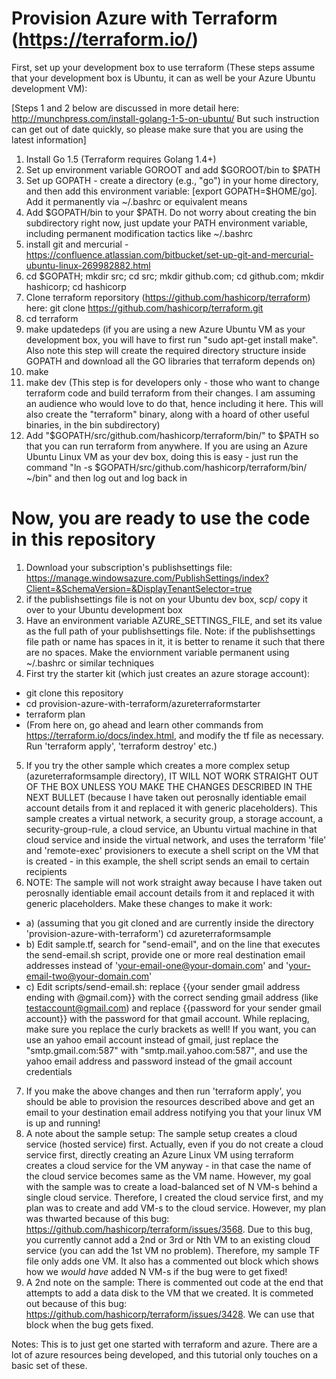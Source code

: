 
Provision Azure with Terraform (https://terraform.io/)
=======================================================

First, set up your development box to use terraform (These steps assume that your development box is Ubuntu, it can as well be your Azure Ubuntu development VM):

[Steps 1 and 2 below are discussed in more detail here: http://munchpress.com/install-golang-1-5-on-ubuntu/
But such instruction can get out of date quickly, so please make sure that you are using the latest information]

1. Install Go 1.5 (Terraform requires Golang 1.4+)
2. Set up environment variable GOROOT and add $GOROOT/bin to $PATH
3. Set up GOPATH - create a directory (e.g., "go") in your home directory, and then add this environment variable: [export GOPATH=$HOME/go]. Add it permanently via ~/.bashrc or equivalent means
4. Add $GOPATH/bin to your $PATH. Do not worry about creating the bin subdirectory right now, just update your PATH environment variable, including permanent modification tactics like ~/.bashrc
5. install git and mercurial - https://confluence.atlassian.com/bitbucket/set-up-git-and-mercurial-ubuntu-linux-269982882.html
6. cd $GOPATH; mkdir src; cd src; mkdir github.com; cd github.com; mkdir hashicorp; cd hashicorp
7. Clone terraform reporsitory (https://github.com/hashicorp/terraform) here: git clone https://github.com/hashicorp/terraform.git
8. cd terraform
9. make updatedeps (if you are using a new Azure Ubuntu VM as your development box, you will have to first run "sudo apt-get install make". Also note this step will create the required directory structure inside GOPATH and download all the GO libraries that terraform depends on)
10. make
11. make dev (This step is for developers only - those who want to change terraform code and build terraform from their changes. I am assuming an audience who would love to do that, hence including it here. This will also create the "terraform" binary, along with a hoard of other useful binaries, in the bin subdirectory)
12. Add "$GOPATH/src/github.com/hashicorp/terraform/bin/" to $PATH so that you can run terraform from anywhere. If you are using an Azure Ubuntu Linux VM as your dev box, doing this is easy - just run the command "ln -s $GOPATH/src/github.com/hashicorp/terraform/bin/ ~/bin" and then log out and log back in
 

Now, you are ready to use the code in this repository
=======================================================

1. Download your subscription's publishsettings file: https://manage.windowsazure.com/PublishSettings/index?Client=&SchemaVersion=&DisplayTenantSelector=true
2. if the publishsettings file is not on your Ubuntu dev box, scp/ copy it over to your Ubuntu development box
3. Have an environment variable AZURE_SETTINGS_FILE, and set its value as the full path of your publishsettings file. Note: if the publishsettings file path or name has spaces in it, it is better to rename it such that there are no spaces. Make the enviornment variable permanent using ~/.bashrc or similar techniques
4. First try the starter kit (which just creates an azure storage account):
 * git clone this repository
 * cd provision-azure-with-terraform/azureterraformstarter
 * terraform plan
 * (From here on, go ahead and learn other commands from https://terraform.io/docs/index.html, and modify the tf file as necessary. Run 'terraform apply', 'terraform destroy' etc.)
5. If you try the other sample which creates a more complex setup (azureterraformsample directory), IT WILL NOT WORK STRAIGHT OUT OF THE BOX UNLESS YOU MAKE THE CHANGES DESCRIBED IN THE NEXT BULLET (because I have taken out perosnally identiable email account details from it and replaced it with generic placeholders). This sample creates a virtual network, a security group, a storage account, a security-group-rule, a cloud service, an Ubuntu virtual machine in that cloud service and inside the virtual network, and uses the terraform 'file' and 'remote-exec' provisioners to execute a shell script on the VM that is created - in this example, the shell script sends an email to certain recipients
6. NOTE: The sample will not work straight away because I have taken out perosnally identiable email account details from it and replaced it with generic placeholders. Make these changes to make it work:
 * a) (assuming that you git cloned and are currently inside the directory 'provision-azure-with-terraform') cd azureterraformsample
 * b) Edit sample.tf, search for "send-email", and on the line that executes the send-email.sh script, provide one or more real destination email addresses instead of 'your-email-one@your-domain.com' and 'your-email-two@your-domain.com'
 * c) Edit scripts/send-email.sh: replace {{your sender gmail address ending with @gmail.com}} with the correct sending gmail address (like testaccount@gmail.com) and replace {{password for your sender gmail account}} with the password for that gmail account. While replacing, make sure you replace the curly brackets as well! If you want, you can use an yahoo email account instead of gmail, just replace the "smtp.gmail.com:587" with "smtp.mail.yahoo.com:587", and use the yahoo email address and password instead of the gmail account credentials
7. If you make the above changes and then run 'terraform apply', you should be able to provision the resources described above and get an email to your destination email address notifying you that your linux VM is up and running!
8. A note about the sample setup: The sample setup creates a cloud service (hosted service) first. Actually, even if you do not create a cloud service first, directly creating an Azure Linux VM using terraform creates a cloud service for the VM anyway - in that case the name of the cloud service becomes same as the VM name. However, my goal with the sample was to create a load-balanced set of N VM-s behind a single cloud service. Therefore, I created the cloud service first, and my plan was to create and add VM-s to the cloud service. However, my plan was thwarted because of this bug: https://github.com/hashicorp/terraform/issues/3568. Due to this bug, you currently cannot add a 2nd or 3rd or Nth VM to an existing cloud service (you can add the 1st VM no problem). Therefore, my sample TF file only adds one VM. It also has a commented out block which shows how we *would have* added N VM-s if the bug were to get fixed!
9. A 2nd note on the sample: There is commented out code at the end that attempts to add a data disk to the VM that we created. It is commeted out because of this bug: https://github.com/hashicorp/terraform/issues/3428. We can use that block when the bug gets fixed.

Notes: This is to just get one started with terraform and azure. There are a lot of azure resources being developed, and this tutorial only touches on a basic set of these.

